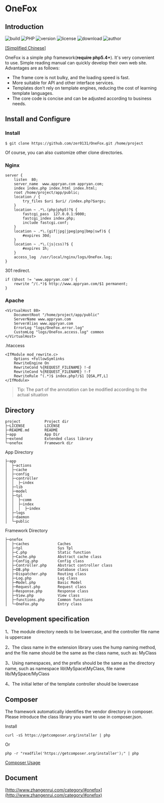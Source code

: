 # OneFox

## Introduction

![build](https://img.shields.io/badge/build-passing-green.svg) ![PHP](https://img.shields.io/badge/PHP-5.4%2B-brightgreen.svg) ![version](https://img.shields.io/badge/version-2.2.3-red.svg) ![license](https://img.shields.io/badge/license-Apache%202-blue.svg) ![download](https://img.shields.io/badge/download-120KB-yellow.svg) ![author](https://img.shields.io/badge/author-ryan-orange.svg)

[[Simplified Chinese]](https://github.com/zer0131/OneFox/blob/master/zh.md)

OneFox is a simple php framework(**require php5.4+**). It's very convenient to use. Simple reading manual can quickly develop their own web site. Advantages are as follows:
* The frame core is not bulky, and the loading speed is fast.
* More suitable for API and other interface services.
* Templates don't rely on template engines, reducing the cost of learning template languages.
* The core code is concise and can be adjusted according to business needs.

## Install and Configure

### Install
```
$ git clone https://github.com/zer0131/OneFox.git /home/project
```
Of course, you can also customize other clone directories.

### Nginx
```
server {
    listen  80;
    server_name  www.appryan.com appryan.com;
    index index.php index.html index.html;
    root /home/project/app/public;
    location / {
        try_files $uri $uri/ /index.php?$args;
    }
    location ~ .*\.(php|php5)?$ {
        fastcgi_pass  127.0.0.1:9000;
        fastcgi_index index.php;
        include fastcgi.conf;
    }
    location ~ .*\.(gif|jpg|jpeg|png|bmp|swf)$ {
        #expires 30d;
    }
    location ~ .*\.(js|css)?$ {
        #expires 1h;
    }
    access_log  /usr/local/nginx/logs/OneFox.log;
}
```
301 redirect.
```
if ($host != 'www.appryan.com') {
    rewrite ^/(.*)$ http://www.appryan.com/$1 permanent;
}
```

### Apache
```
<VirtualHost 80>
    DocumentRoot "/home/project/app/public"
    ServerName www.appryan.com
    ServerAlias www.appryan.com
    ErrorLog "logs/OneFox.error.log"
    CustomLog "logs/OneFox.access.log" common
</VirtualHost>
```

.htaccess
```
<IfModule mod_rewrite.c>
    Options +FollowSymlinks
    RewriteEngine On
    RewriteCond %{REQUEST_FILENAME} !-d
    RewriteCond %{REQUEST_FILENAME} !-f
    RewriteRule ^(.*)$ index.php?/$1 [QSA,PT,L]
</IfModule>
```

>  Tip: The part of the annotation can be modified according to the actual situation

## Directory
```
project           Project dir 
├─LICENSE         LICENSE
├─README.md       README 
├─app             App Dir 
├─extend          Extended class library
└─onefox          Framework dir
```

App Directory
```
├─app 
│  ├─actions       
│  ├─cache          
│  ├─config      
│  ├─controller  
│  │  ├─index     
│  ├─lib          
│  ├─model        
│  ├─tpl          
│  │  ├─comm      
│  │  ├─index    
│  │  │  ├─index  
│  ├─logs         
│  ├─daemon       
│  └─public      
```

Framework Directory
```
├─onefox
│  ├─caches             Caches
│  ├─tpl                Sys Tpl
│  ├─C.php              Static function
│  ├─Cache.php          Abstract cache class
│  ├─Config.php         Config class
│  ├─Controller.php     Abstract controller class
│  ├─DB.php             Database class
│  ├─Dispatcher.php     Routing class
│  ├─Log.php            Log class
│  ├─Model.php          Basic Model
│  ├─Request.php        Request class
│  ├─Response.php       Response class
│  ├─View.php           View class
│  ├─functions.php      Common functions
│  └─OneFox.php         Entry class
```

## Development specification

1、The module directory needs to be lowercase, and the controller file name is uppercase

2、The class name in the extension library uses the hump naming method, and the file name should be the same as the class name, such as: MyClass

3、Using namespaces, and the prefix should be the same as the directory name, such as namespace lib\MySpace\MyClass, file name lib/MySpace/MyClass

4、The initial letter of the template controller should be lowercase

## Composer

The framework automatically identifies the vendor directory in composer. Please introduce the class library you want to use in composer.json.

Install

```
curl -sS https://getcomposer.org/installer | php
```

Or

```
php -r "readfile('https://getcomposer.org/installer');" | php
```

[Composer Usage](http://docs.phpcomposer.com/)

## Document

[http://www.zhangenrui.com/category/#onefox](http://www.zhangenrui.com/category/#onefox)
